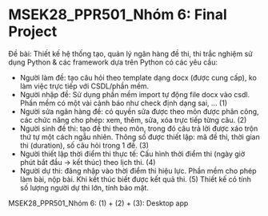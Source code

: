 # MSEK28_PPR501_Nhóm 6: Final Project
Đề bài:
Thiết kế hệ thống tạo, quản lý ngân hàng đề thi, thi
trắc nghiệm sử dụng Python & các framework dựa trên
Python có các yêu cầu:
- Người làm đề: tạo câu hỏi theo template dạng docx
(được cung cấp), ko làm việc trực tiếp với
CSDL/phần mềm.
- Người nhập đề: Sử dụng phần mềm import tự động file
docx vào csdl. Phần mềm có một vài cảnh báo như
check định dạng sai, ... (1)
- Người sửa ngân hàng đề: có quyền sửa được theo môn
được phân công, các chức năng cho phép: xem, thêm,
sửa, xóa trực tiếp từng câu. (2)
- Người sinh đề thi: tạo đề thi theo môn, trong đó
câu trả lời được xáo trộn thứ tự một cách ngẫu
nhiên. Thông số được thiết lập: mã đề thi, thời
gian thi (duration), số câu hỏi trong 1 đề. (3)
- Người thiết lập thời điểm thi thực tế: Cấu hình
thời điểm thi (ngày giờ phút bắt đầu -> kết thúc)
theo lịch thi. (4)
- Người dự thi: đăng nhập vào thời điểm thi hiệu lực.
Phần mềm cho phép làm bài, nộp bài. Khi kết thúc
biết được kết quả thi. (5)
Thiết kế có tính số lượng người dự thi lớn, tính bảo
mật.

MSEK28_PPR501_Nhóm 6: (1) + (2) + (3): Desktop app

